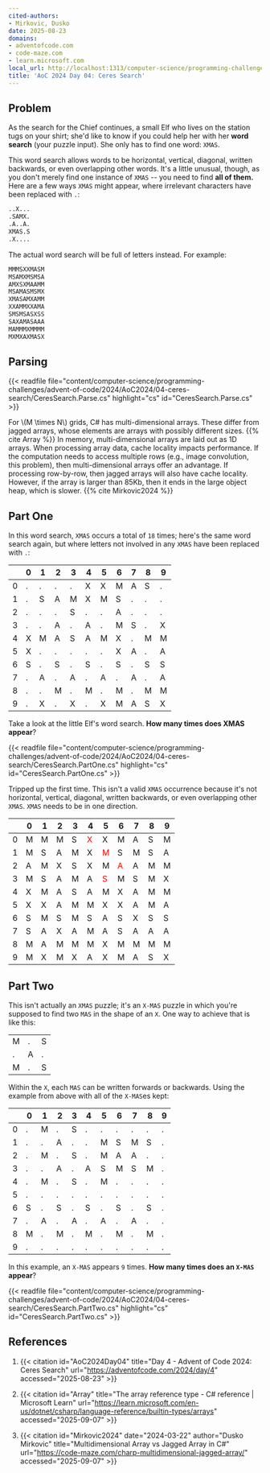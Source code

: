 ```yaml
---
cited-authors:
- Mirkovic, Dusko
date: 2025-08-23
domains:
- adventofcode.com
- code-maze.com
- learn.microsoft.com
local_url: http://localhost:1313/computer-science/programming-challenges/advent-of-code/2024/AoC2024/04-ceres-search/04-ceres-search/
title: 'AoC 2024 Day 04: Ceres Search'
---
```


## Problem

As the search for the Chief continues, a small Elf who lives on the station tugs
on your shirt; she'd like to know if you could help her with her **word search**
(your puzzle input). She only has to find one word: `XMAS`.

This word search allows words to be horizontal, vertical, diagonal, written
backwards, or even overlapping other words. It's a little unusual, though, as
you don't merely find one instance of `XMAS` -- you need to find **all of
them.** Here are a few ways `XMAS` might appear, where irrelevant characters
have been replaced with `.`:

```txt
..X...
.SAMX.
.A..A.
XMAS.S
.X....
```

The actual word search will be full of letters instead. For example:

```txt
MMMSXXMASM
MSAMXMSMSA
AMXSXMAAMM
MSAMASMSMX
XMASAMXAMM
XXAMMXXAMA
SMSMSASXSS
SAXAMASAAA
MAMMMXMMMM
MXMXAXMASX
```

## Parsing

{{< readfile
  file="content/computer-science/programming-challenges/advent-of-code/2024/AoC2024/04-ceres-search/CeresSearch.Parse.cs"
  highlight="cs"
  id="CeresSearch.Parse.cs" >}}

For \\(M \times N\\) grids, C# has multi-dimensional arrays. These differ from
jagged arrays, whose elements are arrays with possibly different sizes. {{% cite
Array %}} In memory, multi-dimensional arrays are laid out as 1D arrays. When
processing array data, cache locality impacts performance. If the computation
needs to access multiple rows (e.g., image convolution, this problem), then
multi-dimensional arrays offer an advantage. If processing row-by-row, then
jagged arrays will also have cache locality. However, if the array is larger
than 85Kb, then it ends in the large object heap, which is slower. {{% cite
Mirkovic2024 %}}

## Part One

In this word search, `XMAS` occurs a total of `18` times; here's the same word
search again, but where letters not involved in any `XMAS` have been replaced
with `.`:

| | 0 | 1 | 2 | 3 | 4 | 5 | 6 | 7 | 8 | 9 |
| --- | --- | --- | --- | --- | --- | --- | --- | --- | --- | --- |
| 0 | . | . | . | . | X | X | M | A | S | . |
| 1 | . | S | A | M | X | M | S | . | . | . |
| 2 | . | . | . | S | . | . | A | . | . | . |
| 3 | . | . | A | . | A | . | M | S | . | X |
| 4 | X | M | A | S | A | M | X | . | M | M |
| 5 | X | . | . | . | . | . | X | A | . | A |
| 6 | S | . | S | . | S | . | S | . | S | S |
| 7 | . | A | . | A | . | A | . | A | . | A |
| 8 | . | . | M | . | M | . | M | . | M | M |
| 9 | . | X | . | X | . | X | M | A | S | X |

Take a look at the little Elf's word search. **How many times does XMAS
appear**?

{{< readfile
  file="content/computer-science/programming-challenges/advent-of-code/2024/AoC2024/04-ceres-search/CeresSearch.PartOne.cs"
  highlight="cs"
  id="CeresSearch.PartOne.cs" >}}

Tripped up the first time. This isn't a valid `XMAS` occurrence because it's not
horizontal, vertical, diagonal, written backwards, or even overlapping other
`XMAS`. `XMAS` needs to be in one direction.

| | 0 | 1 | 2 | 3 | 4 | 5 | 6 | 7 | 8 | 9 |
| --- | --- | --- | --- | --- | --- | --- | --- | --- | --- | --- |
| 0 | M | M | M | S | <span style="color: red;">X</span> | X | M | A | S | M |
| 1 | M | S | A | M | X | <span style="color: red;">M</span> | S | M | S | A |
| 2 | A | M | X | S | X | M | <span style="color: red;">A</span> | A | M | M |
| 3 | M | S | A | M | A | <span style="color: red;">S</span> | M | S | M | X |
| 4 | X | M | A | S | A | M | X | A | M | M |
| 5 | X | X | A | M | M | X | X | A | M | A |
| 6 | S | M | S | M | S | A | S | X | S | S |
| 7 | S | A | X | A | M | A | S | A | A | A |
| 8 | M | A | M | M | M | X | M | M | M | M |
| 9 | M | X | M | X | A | X | M | A | S | X |

## Part Two

This isn't actually an `XMAS` puzzle; it's an `X-MAS` puzzle in which you're
supposed to find two `MAS` in the shape of an `X`. One way to achieve that is
like this:

<table>
  <tr><td>M</td><td>.</td><td>S</td></tr>
  <tr><td>.</td><td>A</td><td>.</td></tr>
  <tr><td>M</td><td>.</td><td>S</td></tr>
</table>

Within the `X`, each `MAS` can be written forwards or backwards. Using the
example from above with all of the `X-MAS`es kept:

| | 0 | 1 | 2 | 3 | 4 | 5 | 6 | 7 | 8 | 9 |
| --- | --- | --- | --- | --- | --- | --- | --- | --- | --- | --- |
| 0 | . | M | . | S | . | . | . | . | . | . |
| 1 | . | . | A | . | . | M | S | M | S | . |
| 2 | . | M | . | S | . | M | A | A | . | . |
| 3 | . | . | A | . | A | S | M | S | M | . |
| 4 | . | M | . | S | . | M | . | . | . | . |
| 5 | . | . | . | . | . | . | . | . | . | . |
| 6 | S | . | S | . | S | . | S | . | S | . |
| 7 | . | A | . | A | . | A | . | A | . | . |
| 8 | M | . | M | . | M | . | M | . | M | . |
| 9 | . | . | . | . | . | . | . | . | . | . |

In this example, an `X-MAS` appears `9` times. **How many times does an `X-MAS`
appear**?

{{< readfile
  file="content/computer-science/programming-challenges/advent-of-code/2024/AoC2024/04-ceres-search/CeresSearch.PartTwo.cs"
  highlight="cs"
  id="CeresSearch.PartTwo.cs" >}}

## References

1. {{< citation
  id="AoC2024Day04"
  title="Day 4 - Advent of Code 2024: Ceres Search"
  url="https://adventofcode.com/2024/day/4"
  accessed="2025-08-23" >}}

1. {{< citation
  id="Array"
  title="The array reference type - C# reference | Microsoft Learn"
  url="https://learn.microsoft.com/en-us/dotnet/csharp/language-reference/builtin-types/arrays"
  accessed="2025-09-07" >}}

1. {{< citation
  id="Mirkovic2024"
  date="2024-03-22"
  author="Dusko Mirkovic"
  title="Multidimensional Array vs Jagged Array in C#"
  url="https://code-maze.com/charp-multidimensional-jagged-array/"
  accessed="2025-09-07" >}}
